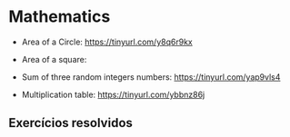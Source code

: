 # Mathematics


- Area of a Circle: https://tinyurl.com/y8q6r9kx

- Area of a square: 

- Sum of three random integers numbers: https://tinyurl.com/yap9vls4

- Multiplication table: https://tinyurl.com/ybbnz86j

## **Exercícios resolvidos**
